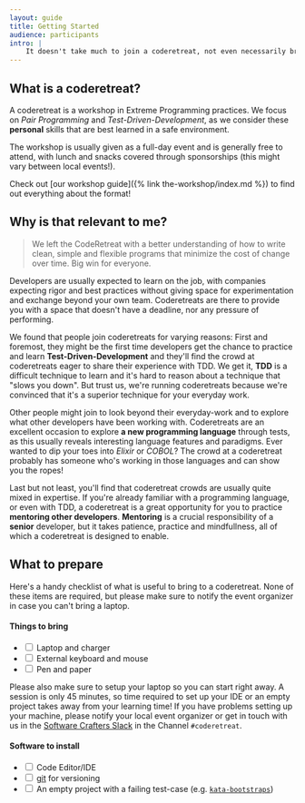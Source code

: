 ```yaml
---
layout: guide
title: Getting Started
audience: participants
intro: |
    It doesn't take much to join a coderetreat, not even necessarily bringing your own computer. We'll try to cover some frequently asked questions here and provide you with everything you need for your first coderetreat!
---
```

## What is a coderetreat?

A coderetreat is a workshop in Extreme Programming practices. We focus on *Pair Programming* and *Test-Driven-Development*, as we consider these **personal** skills that are best learned in a safe environment. 

The workshop is usually given as a full-day event and is generally free to attend, with lunch and snacks covered through sponsorships (this might vary between local events!).

Check out [our workshop guide]({% link the-workshop/index.md %}) to find out everything about the format!

## Why is that relevant to me?

> We left the CodeRetreat with a better understanding of how to write clean, simple and flexible programs that minimize the cost of change over time. Big win for everyone.

Developers are usually expected to learn on the job, with companies expecting rigor and best practices without giving space for experimentation and exchange beyond your own team. Coderetreats are there to provide you with a space that doesn't have a deadline, nor any pressure of performing.

We found that people join coderetreats for varying reasons: First and foremost, they might be the first time developers get the chance to practice and learn **Test-Driven-Development** and they'll find the crowd at coderetreats eager to share their experience with TDD. We get it, **TDD** is a difficult technique to learn and it's hard to reason about a technique that "slows you down". But trust us, we're running coderetreats because we're convinced that it's a superior technique for your everyday work.

Other people might join to look beyond their everyday-work and to explore what other developers have been working with. Coderetreats are an excellent occasion to explore **a new programming language** through tests, as this usually reveals interesting language features and paradigms. Ever wanted to dip your toes into *Elixir* or *COBOL*? The crowd at a coderetreat probably has someone who's working in those languages and can show you the ropes!

Last but not least, you'll find that coderetreat crowds are usually quite mixed in expertise. If you're already familiar with a programming language, or even with TDD, a coderetreat is a great opportunity for you to practice **mentoring other developers**. **Mentoring** is a crucial responsibility of a **senior** developer, but it takes patience, practice and mindfullness, all of which a coderetreat is designed to enable.

## What to prepare

Here's a handy checklist of what is useful to bring to a coderetreat. None of these items are required, but please make sure to notify the event organizer in case you can't bring a laptop.

#### Things to bring 

<ul class="list-unstyled mx-3">
<li><input type="checkbox" class="mr-1"> Laptop and charger</li>
<li><input type="checkbox" class="mr-1"> External keyboard and mouse</li>
<li><input type="checkbox" class="mr-1"> Pen and paper</li>
</ul>

Please also make sure to setup your laptop so you can start right away. A session is only 45 minutes, so time required to set up your IDE or an empty project takes away from your learning time! If you have problems setting up your machine, please notify your local event organizer or get in touch with us in the [Software Crafters Slack](https://slack.softwarecrafters.org/) in the Channel `#coderetreat`.

#### Software to install

<ul class="list-unstyled mx-3">
<li><input type="checkbox" class="mr-1"> Code Editor/IDE</li>
<li><input type="checkbox" class="mr-1"> <a href="https://git-scm.com/">git</a> for versioning </li>
<li><input type="checkbox" class="mr-1"> An empty project with a failing test-case (e.g. <a href="https://github.com/swkBerlin/kata-bootstraps"><code>kata-bootstraps</code></a>)</li>
</ul>
